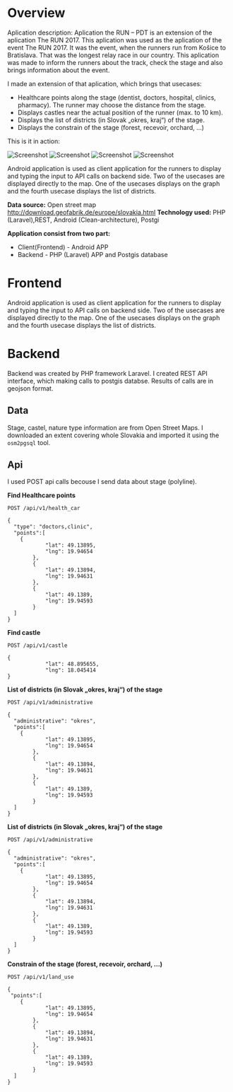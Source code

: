 # Overview

Aplication description:
Aplication the RUN – PDT is an extension of the aplication The RUN 2017. 
This aplication was used as the aplication of the event The RUN 2017. It was the event, when the runners run from Košice to Bratislava. That was the longest relay race in our country. This aplication was made to inform the runners about the track, check the stage and also brings information about the event. 

I made an extension of that aplication, which brings that usecases:
- Healthcare points along the stage (dentist, doctors, hospital, clinics, pharmacy). The runner may choose the distance from the stage. 
- Displays castles near the actual position of the runner (max. to 10 km). 
- Displays the list of districts (in Slovak „okres, kraj“) of the stage. 
- Displays the constrain of the stage (forest, recevoir, orchard, ...)

This is it in action:

![Screenshot](1.png) ![Screenshot](2.png)
![Screenshot](3.png) ![Screenshot](4.png)

Android application is used as client application for the runners to display and typing the input to API calls on backend side. Two of the usecases are displayed directly to the map. One of the usecases displays on the graph and the fourth usecase displays the list of districts. 

**Data source:** Open street map http://download.geofabrik.de/europe/slovakia.html
**Technology used:** PHP (Laravel),REST, Android (Clean-architecture), Postgi

**Application consist from two part:**
- Client(Frontend) - Android APP
- Backend - PHP (Laravel) APP and Postgis database

# Frontend

Android application is used as client application for the runners to display and typing the input to API calls on backend side. Two of the usecases are displayed directly to the map. One of the usecases displays on the graph and the fourth usecase displays the list of districts. 

# Backend

Backend was created by PHP framework Laravel. I created REST API interface, which making calls to postgis databse. Results of calls are in geojson format.

## Data

Stage, castel, nature type information are from Open Street Maps. I downloaded an extent covering whole Slovakia and imported it using the `osm2pgsql` tool.

## Api

I used POST api calls becouse I send data about stage (polyline).

**Find Healthcare points**

`POST /api/v1/health_car`
```
{
  "type": "doctors,clinic",
  "points":[
    {
			"lat": 49.13895,
			"lng": 19.94654
		},
		{
			"lat": 49.13894,
			"lng": 19.94631
		},
		{
			"lat": 49.1389,
			"lng": 19.94593
		}
  ]
}
```

**Find castle**

`POST /api/v1/castle`
```
{
			"lat": 48.895655,
			"lng": 18.045414
}
```

**List of districts (in Slovak „okres, kraj“) of the stage**

`POST /api/v1/administrative`
```
{
  "administrative": "okres",
  "points":[
    {
			"lat": 49.13895,
			"lng": 19.94654
		},
		{
			"lat": 49.13894,
			"lng": 19.94631
		},
		{
			"lat": 49.1389,
			"lng": 19.94593
		}
  ]
}
```

**List of districts (in Slovak „okres, kraj“) of the stage**

`POST /api/v1/administrative`
```
{
  "administrative": "okres",
  "points":[
    {
			"lat": 49.13895,
			"lng": 19.94654
		},
		{
			"lat": 49.13894,
			"lng": 19.94631
		},
		{
			"lat": 49.1389,
			"lng": 19.94593
		}
  ]
}
```

**Constrain of the stage (forest, recevoir, orchard, ...)**

`POST /api/v1/land_use`
```
{
 "points":[
    {
			"lat": 49.13895,
			"lng": 19.94654
		},
		{
			"lat": 49.13894,
			"lng": 19.94631
		},
		{
			"lat": 49.1389,
			"lng": 19.94593
		}
  ]
}
```

